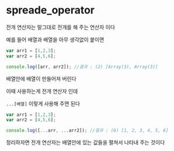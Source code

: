 # spreade_operator

전개 연산자는 말그대로 전개를 해 주는 연산자 이다

예를 들어 배열과 배열을 아무 생각없이 붙이면

```javascript
var arr1 = [1,2,3];
var arr2 = [4,5,6];

console.log([arr, arr2]); //결과 : (2) [Array(3), Array(3)]
```

배열안에 배열이 만들어져 버린다

이때 사용하는게 전개 연산자 인데

`...[배열]` 이렇게 사용해 주면 된다

```javascript
var arr1 = [1,2,3];
var arr2 = [4,5,6];

console.log([...arr, ...arr2]); //결과 : (6) [1, 2, 3, 4, 5, 6]
```

정리하자면 전개 연산자는 배열안에 있는 값들을 펼쳐서 나타내 주는 것이다
